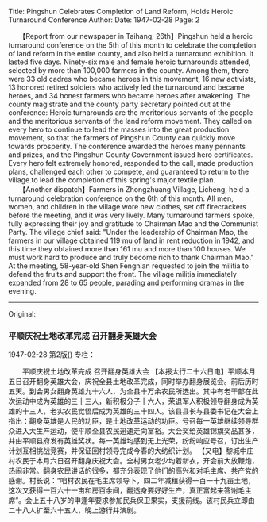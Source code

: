 Title: Pingshun Celebrates Completion of Land Reform, Holds Heroic Turnaround Conference
Author:
Date: 1947-02-28
Page: 2

　　【Report from our newspaper in Taihang, 26th】Pingshun held a heroic turnaround conference on the 5th of this month to celebrate the completion of land reform in the entire county, and also held a turnaround exhibition. It lasted five days. Ninety-six male and female heroic turnarounds attended, selected by more than 100,000 farmers in the county. Among them, there were 33 old cadres who became heroes in this movement, 16 new activists, 13 honored retired soldiers who actively led the turnaround and became heroes, and 34 honest farmers who became heroes after awakening. The county magistrate and the county party secretary pointed out at the conference: Heroic turnarounds are the meritorious servants of the people and the meritorious servants of the land reform movement. They called on every hero to continue to lead the masses into the great production movement, so that the farmers of Pingshun County can quickly move towards prosperity. The conference awarded the heroes many pennants and prizes, and the Pingshun County Government issued hero certificates. Every hero felt extremely honored, responded to the call, made production plans, challenged each other to compete, and guaranteed to return to the village to lead the completion of this spring's major textile plan.
　　【Another dispatch】Farmers in Zhongzhuang Village, Licheng, held a turnaround celebration conference on the 6th of this month. All men, women, and children in the village wore new clothes, set off firecrackers before the meeting, and it was very lively. Many turnaround farmers spoke, fully expressing their joy and gratitude to Chairman Mao and the Communist Party. The village chief said: "Under the leadership of Chairman Mao, the farmers in our village obtained 119 mu of land in rent reduction in 1942, and this time they obtained more than 161 mu and more than 100 houses. We must work hard to produce and truly become rich to thank Chairman Mao." At the meeting, 58-year-old Shen Fengnian requested to join the militia to defend the fruits and support the front. The village militia immediately expanded from 28 to 65 people, parading and performing dramas in the evening.



<hr /> 

Original: 


### 平顺庆祝土地改革完成  召开翻身英雄大会

1947-02-28
第2版()
专栏：

　　平顺庆祝土地改革完成
    召开翻身英雄大会
    【本报太行二十六日电】平顺本月五日召开翻身英雄大会，庆祝全县土地改革完成，同时举办翻身展览会。前后历时五天。到会男女翻身英雄九十六人，为全县十万余农民所选出。其中有老干部在此次运动中成为英雄的三十三人，新积极分子十六人，荣退军人积极领导翻身成为英雄的十三人，老实农民觉悟后成为英雄的三十四人。该县县长与县委书记在大会上指出：翻身英雄是人民的功臣，是土地改革运动的功臣。号召每一英雄继续领导群众进入大生产运动，使平顺全县农民迅速走向富裕。大会奖给英雄锦旗奖品甚多，并由平顺县府发有英雄奖状。每一英雄均感到无上光荣，纷纷响应号召，订出生产计划互相挑战竞赛，并保证回村领导完成今春的大纺织计划。
    【又电】黎城中庄村农民于本月六日召开翻身庆祝大会。全村男女老少均着新衣，开会前大放鞭炮，热闹非常。翻身农民讲话的很多，都充分表现了他们的高兴和对毛主席、共产党的感谢。村长说：“咱村农民在毛主席领导下，四二年减租获得一百一十九亩土地，这次又获得一百六十一亩和房百余间，翻透身要好好生产，真正富起来答谢毛主席”。会上五十八岁的申逢年要求参加民兵保卫果实，支援前线。该村民兵立即由二十八人扩至六十五人，晚上游行并演剧。
